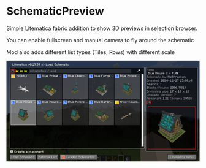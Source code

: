 # SchematicPreview

Simple Litematica fabric addition to show 3D previews in selection browser.

You can enable fullscreen and manual camera to fly around the schematic

Mod also adds different list types (Tiles, Rows) with different scale

![previews](images/previews.png)